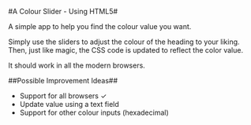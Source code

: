 #A Colour Slider - Using HTML5#

A simple app to help you find the colour value you want.

Simply use the sliders to adjust the colour of the heading to your liking. Then, just like magic, the CSS code is updated to reflect the color value.

It should work in all the modern browsers.

##Possible Improvement Ideas##

* Support for all browsers &#x2713;
* Update value using a text field
* Support for other colour inputs (hexadecimal)